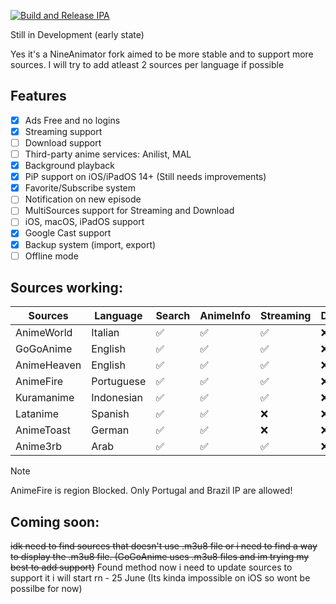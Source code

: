 [![Build and Release IPA](https://github.com/cranci1/AnimeLounge/actions/workflows/build.yml/badge.svg)](https://github.com/cranci1/AnimeLounge/actions/workflows/build.yml)

Still in Development (early state)

Yes it's a NineAnimator fork aimed to be more stable and to support more sources. I will try to add atleast 2 sources per language if possible

## Features

- [x] Ads Free and no logins
- [x] Streaming support
- [ ] Download support
- [ ] Third-party anime services: Anilist, MAL
- [x] Background playback
- [x] PiP support on iOS/iPadOS 14+ (Still needs improvements)
- [x] Favorite/Subscribe system
- [ ] Notification on new episode
- [ ] MultiSources support for Streaming and Download
- [ ] iOS, macOS, iPadOS support
- [x] Google Cast support
- [x] Backup system (import, export)
- [ ] Offline mode

## Sources working:

| Sources                       | Language     | Search     | AnimeInfo  | Streaming | Download |
| ----------------------------- | -----------  | --------   | -------    | --------  | -------- |
| AnimeWorld                    | Italian      | ✅         |  ✅        |   ✅     | :x:       |
| GoGoAnime                     | English      | ✅         |  ✅        |   ✅     | :x:       |
| AnimeHeaven                   | English      | ✅         |  ✅        |   ✅     | :x:       |
| AnimeFire                     | Portuguese   | ✅         |  ✅        |   ✅     | :x:       |
| Kuramanime                    | Indonesian   | ✅         |  ✅        |   ✅     | :x:       |
| Latanime                      | Spanish      | ✅         |  ✅        |   :x:    | :x:       |
| AnimeToast                    | German       | ✅         |  ✅        |   :x:    | :x:       |
| Anime3rb                      | Arab         | ✅         |  ✅        |   ✅     | :x:       | 

> [!Note]
> AnimeFire is region Blocked. Only Portugal and Brazil IP are allowed!

## Coming soon:
 
~~idk need to find sources that doesn't use .m3u8 file or i need to find a way to display the .m3u8 file. (GoGoAnime uses .m3u8 files and im trying my best to add support)~~ Found method now i need to update sources to support it i will start rn - 25 June (Its kinda impossible on iOS so wont be possilbe for now)
